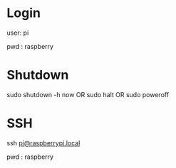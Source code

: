 # Login

user: pi

pwd : raspberry

# Shutdown
sudo shutdown -h now OR sudo halt OR sudo poweroff

# SSH

ssh pi@raspberrypi.local

pwd : raspberry
